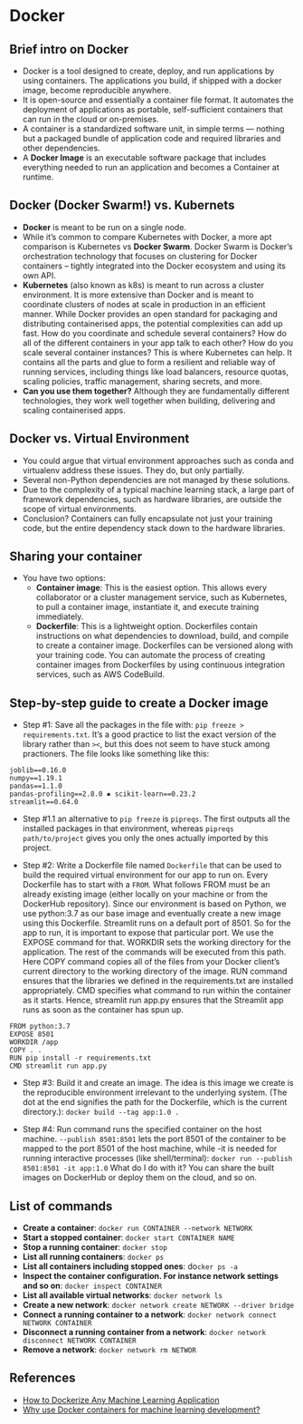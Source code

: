 # Docker

## Brief intro on Docker
- Docker is a tool designed to create, deploy, and run applications by using containers. The applications you build, if shipped with a docker image, become reproducible anywhere. 
- It is open-source and essentially a container file format. It automates the deployment of applications as portable, self-sufficient containers that can run in the cloud or on-premises.
- A container is a standardized software unit, in simple terms — nothing but a packaged bundle of application code and required libraries and other dependencies.
- A **Docker Image** is an executable software package that includes everything needed to run an application and becomes a Container at runtime.

## Docker (Docker Swarm!) vs. Kubernets
- **Docker** is meant to be run on a single node.
- While it’s common to compare Kubernetes with Docker, a more apt comparison is Kubernetes vs **Docker Swarm**. Docker Swarm is Docker’s orchestration technology that focuses on clustering for Docker containers – tightly integrated into the Docker ecosystem and using its own API.
- **Kubernetes** (also known as k8s) is meant to run across a cluster environment. It is more extensive than Docker and is meant to coordinate clusters of nodes at scale in production in an efficient manner. While Docker provides an open standard for packaging and distributing containerised apps, the potential complexities can add up fast. How do you coordinate and schedule several containers? How do all of the different containers in your app talk to each other? How do you scale several container instances? This is where Kubernetes can help. It contains all the parts and glue to form a resilient and reliable way of running services, including things like load balancers, resource quotas, scaling policies, traffic management, sharing secrets, and more.
- **Can you use them together?** Although they are fundamentally different technologies, they work well together when building, delivering and scaling containerised apps.

## Docker vs. Virtual Environment
- You could argue that virtual environment approaches such as conda and virtualenv address these issues. They do, but only partially.
- Several non-Python dependencies are not managed by these solutions.
- Due to the complexity of a typical machine learning stack, a large part of framework dependencies, such as hardware libraries, are outside the scope of virtual environments. 
- Conclusion? Containers can fully encapsulate not just your training code, but the entire dependency stack down to the hardware libraries.

## Sharing your container
- You have two options:
  - **Container image**: This is the easiest option. This allows every collaborator or a cluster management service, such as Kubernetes, to pull a container image, instantiate it, and execute training immediately.
  - **Dockerfile**: This is a lightweight option. Dockerfiles contain instructions on what dependencies to download, build, and compile to create a container image. Dockerfiles can be versioned along with your training code. You can automate the process of creating container images from Dockerfiles by using continuous integration services, such as AWS CodeBuild.

## Step-by-step guide to create a Docker image
- Step #1: Save all the packages in the file with: `pip freeze > requirements.txt`. It’s a good practice to list the exact version of the library rather than `><`, but this does not seem to have stuck among practioners. The file looks like something like this:
```
joblib==0.16.0
numpy==1.19.1
pandas==1.1.0
pandas-profiling==2.8.0 ▪ scikit-learn==0.23.2
streamlit==0.64.0
```
- Step #1.1 an alternative to `pip freeze` is `pipreqs`. The first outputs all the installed packages in that environment, whereas `pipreqs path/to/project` gives you only the ones actually imported by this project.

- Step #2: Write a Dockerfile file named `Dockerfile` that can be used to build the required virtual environment for our app to run on. Every Dockerfile has to start with a `FROM`. What follows FROM must be an already existing image (either locally on your machine or from the DockerHub repository). Since our environment is based on Python, we use python:3.7 as our base image and eventually create a new image using this Dockerfile. Streamlit runs on a default port of 8501. So for the app to run, it is important to expose that particular port. We use the EXPOSE command for that. WORKDIR sets the working directory for the application. The rest of the commands will be executed from this path. Here COPY command copies all of the files from your Docker client’s current directory to the working directory of the image. RUN command ensures that the libraries we defined in the requirements.txt are installed appropriately. CMD specifies what command to run within the container as it starts. Hence, streamlit run app.py ensures that the Streamlit app runs as soon as the container has spun up.
```
FROM python:3.7
EXPOSE 8501
WORKDIR /app
COPY . .
RUN pip install -r requirements.txt
CMD streamlit run app.py
```
- Step #3: Build it and create an image. The idea is this image we create is the reproducible environment irrelevant to the underlying system. (The dot at the end signifies the path for the Dockerfile, which is the current directory.): `docker build --tag app:1.0 .`

- Step #4: Run command runs the specified container on the host machine. `--publish 8501:8501` lets the port 8501 of the container to be mapped to the port 8501 of the host machine, while -it is needed for running interactive processes (like shell/terminal): `docker run --publish 8501:8501 -it app:1.0` What do I do with it? You can share the built images on DockerHub or deploy them on the cloud, and so on.

## List of commands
- **Create a container**: `docker run CONTAINER --network NETWORK`
- **Start a stopped container**: `docker start CONTAINER NAME`
- **Stop a running container**: `docker stop`
- **List all running containers**: `docker ps`
- **List all containers including stopped ones**: do`cker ps -a`
- **Inspect the container configuration. For instance network settings and so on**: `docker inspect CONTAINER`
- **List all available virtual networks**: `docker network ls`
- **Create a new network**: `docker network create NETWORK --driver bridge`
- **Connect a running container to a network**: `docker network connect NETWORK CONTAINER`
- **Disconnect a running container from a network**: `docker network disconnect NETWORK CONTAINER`
- **Remove a network**: `docker network rm NETWOR`


## References
- [How to Dockerize Any Machine Learning Application](https://towardsdatascience.com/how-to-dockerize-any-machine-learning-application-f78db654c601)
- [Why use Docker containers for machine learning development?](https://aws.amazon.com/blogs/opensource/why-use-docker-containers-for-machine-learning-development/)
